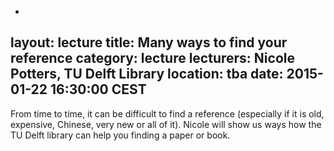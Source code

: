 -
layout: lecture
title: Many ways to find your reference
category: lecture
lecturers: Nicole Potters, TU Delft Library
location: tba
date: 2015-01-22 16:30:00 CEST
---

From time to time, it can be difficult to find a reference (especially if it is old, expensive, Chinese, very new or all of it). Nicole will show us ways how the TU Delft library can help you finding a paper or book.
